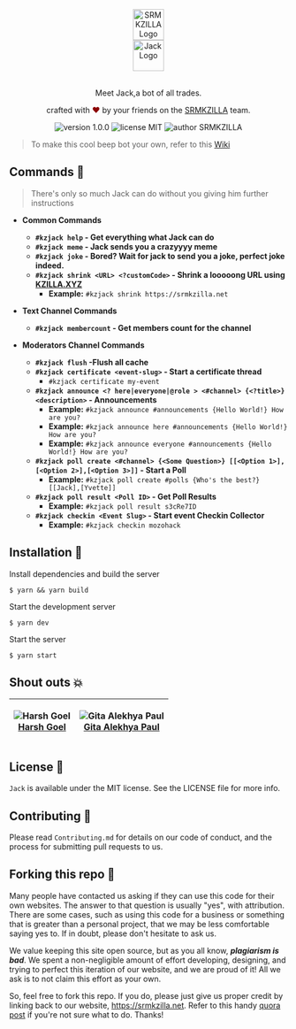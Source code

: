 <div align="center">
  <img alt="SRMKZILLA Logo" src="public/assets/srmkzilla_logo.png" height="56" />
</div>
<div align="center">
  <img alt="Jack Logo" src="public/assets/jack_logo.png" height="56" />
</div>

<br>
<p align="center">
Meet Jack,a bot of all trades.
</p>
<p align="center">
crafted with <span style="color: #8b0000;">&hearts;</span> by your friends on the <a href="https://srmkzilla.net">SRMKZILLA</a> team.
</p>
<p align="center">
    <img src="https://img.shields.io/badge/version-1.0.0-yellowgreen" alt="version 1.0.0"/>
    <img src="https://img.shields.io/badge/license-MIT-brightgreen" alt="license MIT"/>
    <img src="https://img.shields.io/badge/author-SRMKZILLA-orange" alt="author SRMKZILLA"/>
</p>

> To make this cool beep bot your own, refer to this [Wiki](https://github.com/srm-kzilla/jack/wiki/Make-Jack-your-own)

## Commands 🔧

> There's only so much Jack can do without you giving him further instructions

- **Common Commands**

  - **`#kzjack help` - Get everything what Jack can do**
  - **`#kzjack meme` - Jack sends you a crazyyyy meme**
  - **`#kzjack joke` - Bored? Wait for jack to send you a joke, perfect joke indeed.**
  - **`#kzjack shrink <URL> <?customCode>` - Shrink a looooong URL using [KZILLA.XYZ](https://kzilla.xyz/)**
    - **Example:** `#kzjack shrink https://srmkzilla.net`

- **Text Channel Commands**

  - **`#kzjack membercount` - Get members count for the channel**

- **Moderators Channel Commands**

  - **`#kzjack flush` -Flush all cache**
  - **`#kzjack certificate <event-slug>` - Start a certificate thread**
    - `#kzjack certificate my-event`
  - **`#kzjack announce <? here|everyone|@role > <#channel> {<?title>} <description>` - Announcements**
    - **Example:** `#kzjack announce #announcements {Hello World!} How are you?`
    - **Example:** `#kzjack announce here #announcements {Hello World!} How are you?`
    - **Example:** `#kzjack announce everyone #announcements {Hello World!} How are you?`
  - **`#kzjack poll create <#channel> {<Some Question>} [[<Option 1>],[<Option 2>],[<Option 3>]]` - Start a Poll**
    - **Example:** `#kzjack poll create #polls {Who's the best?} [[Jack],[Yvette]]`
  - **`#kzjack poll result <Poll ID>` - Get Poll Results**
    - **Example:** `#kzjack poll result s3cRe7ID`
  - **`#kzjack checkin <Event Slug>` - Start event Checkin Collector**
    - **Example:** `#kzjack checkin mozohack`

## Installation 🔧

Install dependencies and build the server

```
$ yarn && yarn build
```

Start the development server

```
$ yarn dev
```

Start the server

```
$ yarn start
```

## Shout outs 💥

| <p align="center">![Harsh Goel](https://github.com/harshgoel05.png?size=128)<br>[Harsh Goel](https://github.com/harshgoel05)</p> | <p align="center">![Gita Alekhya Paul](https://github.com/gitaalekhyapaul.png?size=128)<br>[Gita Alekhya Paul](https://github.com/gitaalekhyapaul)</p> |
| -------------------------------------------------------------------------------------------------------------------------------- | ------------------------------------------------------------------------------------------------------------------------------------------------------ |

## License 📜

`Jack` is available under the MIT license. See the LICENSE file for more info.

## Contributing 🤝

Please read `Contributing.md` for details on our code of conduct, and the process for submitting pull requests to us.

## Forking this repo 🚨

Many people have contacted us asking if they can use this code for their own websites. The answer to that question is usually "yes", with attribution. There are some cases, such as using this code for a business or something that is greater than a personal project, that we may be less comfortable saying yes to. If in doubt, please don't hesitate to ask us.

We value keeping this site open source, but as you all know, _**plagiarism is bad**_. We spent a non-negligible amount of effort developing, designing, and trying to perfect this iteration of our website, and we are proud of it! All we ask is to not claim this effort as your own.

So, feel free to fork this repo. If you do, please just give us proper credit by linking back to our website, https://srmkzilla.net. Refer to this handy [quora post](https://www.quora.com/Is-it-bad-to-copy-other-peoples-code) if you're not sure what to do. Thanks!
